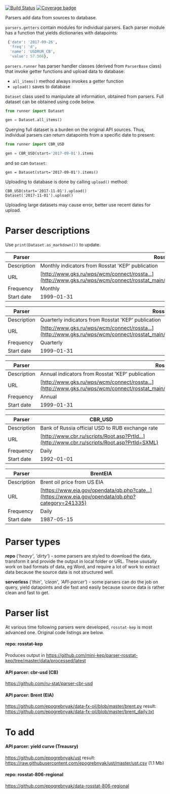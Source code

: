 [![Build Status](https://travis-ci.org/mini-kep/parsers.svg?branch=master)](https://travis-ci.org/mini-kep/parsers)
[![Coverage badge](https://codecov.io/gh/mini-kep/parsers/branch/master/graphs/badge.svg)](https://codecov.io/gh/mini-kep/parsers)

Parsers add data from sources to database. 

```parsers.getters``` contain modules for individual parsers. Each parser module has a function 
that yields dictionaries with datapoints:
```python 
 {'date': '2017-09-26', 
  'freq': 'd', 
  'name': 'USDRUR_CB', 
  'value': 57.566},
```

```parsers.runner``` has parser handler classes (derived from ```ParserBase``` class)
that invoke getter functions and upload data to database:
   
   - ```all_items()``` method always invokes a getter function
   - ```upload()``` saves to database


```Dataset``` class used to manipulate all information, obtained from parsers. 
Full dataset can be obtained using code below.

```python 
from runner import Dataset

gen = Dataset.all_items()

```

Querying full dataset is a burden on the original API sources. Thus, individual parsers can return 
datapoints from a specific date to present: 

```python
from runner import CBR_USD

gen = CBR_USD(start='2017-09-01').items
```

and so can ```Dataset```:

```
gen = Dataset(start='2017-09-01').items()
```

Uploading to database is done by calling ```upload()``` method: 

```
CBR_USD(start='2017-11-01').upload()
Dataset('2017-11-01').upload()

```

Uploading large datasets may cause error, better use recent dates for upload. 


# Parser descriptions

Use ```print(Dataset.as_markdown())``` to update. 


| Parser | RosstatKEP_Monthly |
| ------ | ------------------ |
| Description | Monthly indicators from Rosstat 'KEP' publication |
| URL | [http://www.gks.ru/wps/wcm/connect/rossta...](http://www.gks.ru/wps/wcm/connect/rosstat_main/rosstat/ru/statistics/publications/catalog/doc_1140080765391) |
| Frequency | Monthly |
| Start date | 1999-01-31 |

| Parser | RosstatKEP_Quarterly |
| ------ | -------------------- |
| Description | Quarterly indicators from Rosstat 'KEP' publication |
| URL | [http://www.gks.ru/wps/wcm/connect/rossta...](http://www.gks.ru/wps/wcm/connect/rosstat_main/rosstat/ru/statistics/publications/catalog/doc_1140080765391) |
| Frequency | Quarterly |
| Start date | 1999-01-31 |

| Parser | RosstatKEP_Annual |
| ------ | ----------------- |
| Description | Annual indicators from Rosstat 'KEP' publication |
| URL | [http://www.gks.ru/wps/wcm/connect/rossta...](http://www.gks.ru/wps/wcm/connect/rosstat_main/rosstat/ru/statistics/publications/catalog/doc_1140080765391) |
| Frequency | Annual |
| Start date | 1999-01-31 |

| Parser | CBR_USD |
| ------ | ------- |
| Description | Bank of Russia official USD to RUB exchange rate |
| URL | [http://www.cbr.ru/scripts/Root.asp?PrtId...](http://www.cbr.ru/scripts/Root.asp?PrtId=SXML) |
| Frequency | Daily |
| Start date | 1992-01-01 |

| Parser | BrentEIA |
| ------ | -------- |
| Description | Brent oil price from US EIA |
| URL | [https://www.eia.gov/opendata/qb.php?cate...](https://www.eia.gov/opendata/qb.php?category=241335) |
| Frequency | Daily |
| Start date | 1987-05-15 |

Parser types
============

**repo** (*'heavy'*, *'dirty'*) - some parsers are styled to download the data, transform it and provide the output in local folder or URL. These ususally work on bad formats of data, eg Word, and require a lot of work to extract data because the source data is not structured well. 

**serverless** (*'thin'*, *'clean'*, *'API-parcer'*) - some parsers can do the job on query, yield datapoints and die fast and easily because source data is rather clean and fast to get. 


Parser list
===========

At various time following parsers were developed, ```rosstat-kep``` is most advanced one. Original code listings are below.

#### repo: rosstat-kep
Produces output in <https://github.com/mini-kep/parser-rosstat-kep/tree/master/data/processed/latest>

#### API parcer: cbr-usd (CB)
<https://github.com/ru-stat/parser-cbr-usd>

#### API parcer: Brent (EIA)
<https://github.com/epogrebnyak/data-fx-oil/blob/master/brent.py>
result: <https://github.com/epogrebnyak/data-fx-oil/blob/master/brent_daily.txt>

To add
======

#### API parcer: yield curve (Treausry)
<https://github.com/epogrebnyak/ust>
result: <https://raw.githubusercontent.com/epogrebnyak/ust/master/ust.csv> (1.1 Mb)

#### repo: rosstat-806-regional
<https://github.com/epogrebnyak/data-rosstat-806-regional>
